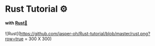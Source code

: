 # Rust Tutorial ⚙️

#### with [Rust🏡](https://www.rust-lang.org/learn/get-started)

![Rust](https://github.com/jasper-oh/Rust-tutorial/blob/master/rust.png?row=true = 300 X 300)
